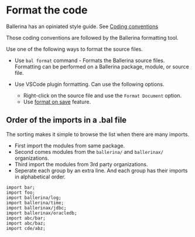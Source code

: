# Format the code

Ballerina has an opiniated style guide. See [Coding conventions](https://ballerina.io/learn/style-guide/coding-conventions/)

Those coding conventions are followed by the Ballerina formatting tool.

Use one of the following ways to format the source files.

- Use `bal format` command - Formats the Ballerina source files. Formatting can be performed on a Ballerina package, module, or source file.

- Use VSCode plugin formatting. Can use the following options.

    - Right-click on the source file and use the `Format Document` option.
    - Use [format on save](https://code.visualstudio.com/updates/v1_6#_format-on-save) feature.


## Order of the imports in a .bal file

The sorting makes it simple to browse the list when there are many imports.

- First import the modules from same package.
- Second comes modules from the `ballerina/` and `ballerinax/` organizations.
- Third import the modules from 3rd party organizations.
- Seperate each group by an extra line. And each group has their imports in alphabetical order.

```ballerina
import bar;
import foo;
import ballerina/log;
import ballerina/time;
import ballerinax/jdbc;
import ballerinax/oracledb;
import abc/bar;
import abc/baz;
import cde/abz;
```
